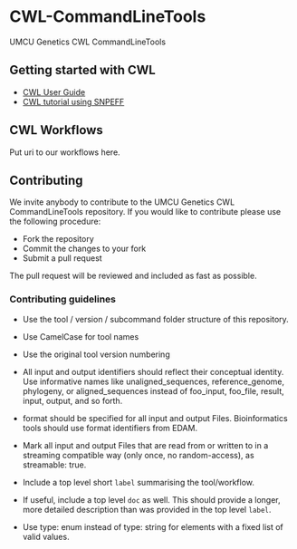 # CWL-CommandLineTools
UMCU Genetics CWL CommandLineTools

## Getting started with CWL
- [CWL User Guide](https://www.commonwl.org/user_guide/)
- [CWL tutorial using SNPEFF](http://andrewjesaitis.com/2017/02/common-workflow-language---a-tutorial-on-making-bioinformatics-repeatable/)

## CWL Workflows
Put uri to our workflows here.

## Contributing
We invite anybody to contribute to the UMCU Genetics CWL CommandLineTools repository. If you would like to contribute please use the following procedure:
- Fork the repository
- Commit the changes to your fork
- Submit a pull request

The pull request will be reviewed and included as fast as possible. 

### Contributing guidelines
- Use the tool / version / subcommand folder structure of this repository. 
- Use CamelCase for tool names
- Use the original tool version numbering

- All input and output identifiers should reflect their conceptual identity. Use informative names like unaligned_sequences, reference_genome, phylogeny, or aligned_sequences instead of foo_input, foo_file, result, input, output, and so forth.
- format should be specified for all input and output Files. Bioinformatics tools should use format identifiers from EDAM.
- Mark all input and output Files that are read from or written to in a streaming compatible way (only once, no random-access), as streamable: true.
- Include a top level short `label` summarising the tool/workflow.
- If useful, include a top level `doc` as well. This should provide a longer, more detailed description than was provided in the top level `label`.
- Use type: enum instead of type: string for elements with a fixed list of valid values.

